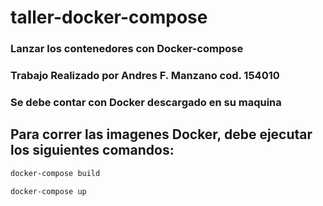 # taller-docker-compose

### Lanzar los contenedores con Docker-compose

### Trabajo Realizado por Andres F. Manzano cod. 154010

### Se debe contar con Docker descargado en su maquina

## Para correr las imagenes Docker, debe ejecutar los siguientes comandos: 

```sh
docker-compose build
```
```sh
docker-compose up
```